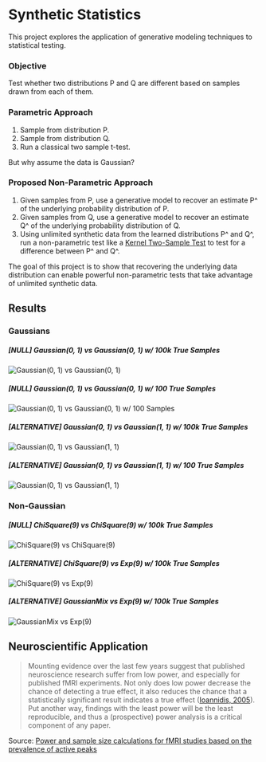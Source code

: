 # Synthetic Statistics
This project explores the application of generative modeling techniques to statistical testing.

### Objective
Test whether two distributions P and Q are different based on samples drawn from each of them.

### Parametric Approach
1) Sample from distribution P.
2) Sample from distribution Q.
3) Run a classical two sample t-test.

But why assume the data is Gaussian?

### Proposed Non-Parametric Approach
1) Given samples from P, use a generative model to recover an estimate P^ of the underlying probability distribution of P.
2) Given samples from Q, use a generative model to recover an estimate Q^ of the underlying probability distribution of Q.
3) Using unlimited synthetic data from the learned distributions P^ and Q^, run a non-parametric test like a [Kernel Two-Sample Test](http://www.gatsby.ucl.ac.uk/~gretton/mmd/mmd.htm) to test for a difference between P^ and Q^.

The goal of this project is to show that recovering the underlying data distribution can enable powerful non-parametric tests that take advantage of unlimited synthetic data.

## Results
### Gaussians
##### [NULL] Gaussian(0, 1) vs Gaussian(0, 1) w/ 100k True Samples
![Gaussian(0, 1) vs Gaussian(0, 1)](examples/sample_size_vs_power/gaussian_0_vs_gaussian_0.png)

##### [NULL] Gaussian(0, 1) vs Gaussian(0, 1) w/ 100 True Samples
![Gaussian(0, 1) vs Gaussian(0, 1) w/ 100 Samples](examples/sample_size_vs_power/100_gaussian_0_vs_gaussian_0.png)

##### [ALTERNATIVE] Gaussian(0, 1) vs Gaussian(1, 1) w/ 100k True Samples
![Gaussian(0, 1) vs Gaussian(1, 1)](examples/sample_size_vs_power/gaussian_0_vs_gaussian_1.png)

##### [ALTERNATIVE] Gaussian(0, 1) vs Gaussian(1, 1) w/ 100 True Samples
![Gaussian(0, 1) vs Gaussian(1, 1)](examples/sample_size_vs_power/100_gaussian_0_vs_gaussian_1.png)

### Non-Gaussian
##### [NULL] ChiSquare(9) vs ChiSquare(9) w/ 100k True Samples
![ChiSquare(9) vs ChiSquare(9)](examples/sample_size_vs_power/chi_9_vs_chi_9.png)

##### [ALTERNATIVE] ChiSquare(9) vs Exp(9) w/ 100k True Samples
![ChiSquare(9) vs Exp(9)](examples/sample_size_vs_power/chi_9_vs_exp_9.png)

##### [ALTERNATIVE] GaussianMix vs Exp(9) w/ 100k True Samples
![GaussianMix vs Exp(9)](examples/sample_size_vs_power/gaussian_mix_vs_exp_9.png)

## Neuroscientific Application
> Mounting evidence over the last few years suggest that published neuroscience research suffer from low power, and especially
> for published fMRI experiments. Not only does low power decrease the chance of detecting a true effect, it also reduces the
> chance that a statistically significant result indicates a true effect ([Ioannidis, 2005](http://journals.plos.org/plosmedicine/article?id=10.1371/journal.pmed.0020124)). Put another way, findings with the
> least power will be the least reproducible, and thus a (prospective) power analysis is a critical component of any paper.
<!--
> In a scientific study, one typically aims for a statistical power of 80%, implying that a true effect in the population is
> detected with a 80% chance. Power computations allow researchers to compute the minimal number of subjects to obtain the
> aimed statistical power. As such, power calculations avoid spending time and money on studies that are futile, and also
> prevent wasting time and money adding extra subjects, when sufficient power was already available. -->

Source: [Power and sample size calculations for fMRI studies based on the prevalence of active peaks](https://www.biorxiv.org/content/biorxiv/early/2016/04/20/049429.full.pdf)

